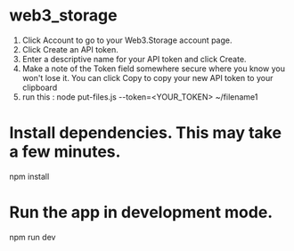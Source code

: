 # web3_storage

1. Click Account to go to your Web3.Storage account page.
2. Click Create an API token.
3. Enter a descriptive name for your API token and click Create.
4. Make a note of the Token field somewhere secure where you know you won't lose it. You can click Copy to copy your new API token to your clipboard
5. run this : node put-files.js --token=<YOUR_TOKEN> ~/filename1


# Install dependencies. This may take a few minutes.
npm install

# Run the app in development mode.
npm run dev
